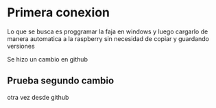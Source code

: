 # Primera conexion


Lo que se busca es proggramar la faja en windows y luego cargarlo de manera automatica a la raspberry 
sin necesidad de copiar y guardando versiones 

Se hizo un cambio en github

## Prueba segundo cambio 

otra vez desde github


